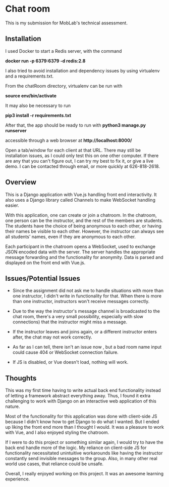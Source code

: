 ﻿# Chat room 

This is my submission for MobLab's technical assessment.

## Installation

I used Docker to start a Redis server, with the command

**docker run -p 6379:6379 -d redis:2.8**

I also tried to avoid installation and dependency issues by using virtualenv and a requirements.txt.

From the chatRoom directory, virtualenv can be run with 

**source env/bin/activate**

It may also be necessary to run 

**pip3 install -r requirements.txt**

After that, the app should be ready to run with
**python3 manage.py runserver**

accessible through a web browser at 
**http://localhost:8000/**

Open a tab/window for each client at that URL.
There may still be installation issues, as I could only test this 
on one other computer.  If there are any that
you can't figure out, I can try my best to fix it, or give a live demo.
I can be contacted through email, or more quickly at 626-818-2618.


## Overview
This is a Django application with Vue.js handling front end
interactivity. It also uses a Django library called Channels to
make WebSocket handling easier. 

With this application, one can create or join a chatroom.
In the chatroom, one person can be the instructor, and the
rest of the members are students.  The students have the choice of being anonymous to each other, or having their names be visible to each other.  However, the instructor can always see all students' names, even if they are anonymous to each other.   

Each participant in the chatroom opens a WebSocket, used to exchange JSON encoded data with the server.
The server handles the appropriate message forwarding and the functionality for anonymity.
Data is parsed and displayed on the front end with Vue.js.

## Issues/Potential Issues

 - Since the assignment did not ask me to handle situations 
with more than one instructor, I didn't write in functionality for that. When there is more than one instructor,
instructors won't receive messages correctly.

 - Due to the way the instructor's message channel is broadcasted to 
the chat room, there's a very small possibility, especially with slow connections) that the instructor might miss a message. 

 - If the instructor leaves and joins again, or a different instructor enters after, the chat may not work correctly.
 - As far as I can tell, there isn't an issue now , but a bad room name input could cause 404 or WebSocket connection failure.

 - If JS is disabled, or Vue doesn't load, nothing will work.

## Thoughts

This was my first time having to write actual back end functionality instead of  letting a framework abstract everything away.  Thus, I found it extra challenging to work with Django on an interactive web application of this nature. 

 Most of the functionality for this application was done with client-side JS because I didn't know how to get Django to do what I wanted. But I ended up liking the front end more than I thought I would. It was a pleasure to work with Vue, and I also enjoyed styling the chatroom.

If I were to do this project or something similar again, I would try to have the back end handle more of the logic. My reliance on client-side JS for functionality necessitated unintuitive workarounds like having the instructor constantly send invisible messages to the group. Also, in many other real world use cases, that reliance could be unsafe.

Overall, I really enjoyed working on this project. It was an awesome learning experience. 







